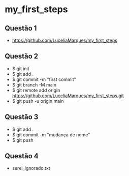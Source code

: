 # my_first_steps
## Questão 1
* https://github.com/LuceliaMarques/my_first_steps

## Questão 2
* $ git init
* $ git add .
* $ git commit -m "first commit"
* $ git branch -M main
* $ git remote add origin https://github.com/LuceliaMarques/my_first_steps.git
* $ git push -u origin main

## Questão 3
* $ git add .
* $ git commit -m "mudança de nome"
* $ git push

## Questão 4
* serei_ignorado.txt

